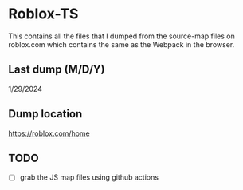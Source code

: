 # Roblox-TS
This contains all the files that I dumped from the source-map files on roblox.com which contains the same as the Webpack in the browser.

## Last dump (M/D/Y)
1/29/2024

## Dump location
https://roblox.com/home

## TODO
- [ ] grab the JS map files using github actions